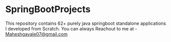 # SpringBootProjects

This repository contains 62+ purely java springboot standalone applications I developed from Scratch.
You can always Reachout to me at - Maheshgavale07@gmail.com
